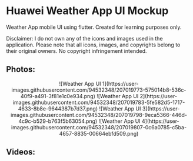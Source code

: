 # Huawei Weather App UI Mockup

Weather App mobile UI using flutter. Created for learning purposes only.

Disclaimer: I do not own any of the icons and images used in the application. Please note that all icons, images, and copyrights belong to their original owners. No copyright infringement intended.

## Photos:
<p align="center">
![Weather App UI 1](https://user-images.githubusercontent.com/94532348/207019773-575014b8-536c-40f9-a491-3f81e1c0e934.png)
![Weather App UI 2](https://user-images.githubusercontent.com/94532348/207019783-5fe582d5-1717-4633-8b8e-9644387b7d37.png)
![Weather App UI 3](https://user-images.githubusercontent.com/94532348/207019798-9eca5366-446d-4c9c-b529-b763f5b63054.png)
![Weather App UI 4](https://user-images.githubusercontent.com/94532348/207019807-0c6a0785-c5ba-4657-8835-00664ebfd509.png)
</p>
  
## Videos:
